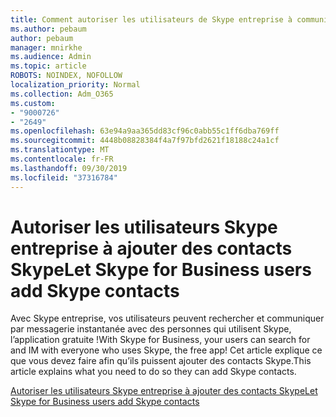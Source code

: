 ```yaml
---
title: Comment autoriser les utilisateurs de Skype entreprise à communiquer avec des utilisateurs de Skype
ms.author: pebaum
author: pebaum
manager: mnirkhe
ms.audience: Admin
ms.topic: article
ROBOTS: NOINDEX, NOFOLLOW
localization_priority: Normal
ms.collection: Adm_O365
ms.custom:
- "9000726"
- "2649"
ms.openlocfilehash: 63e94a9aa365dd83cf96c0abb55c1ff6dba769ff
ms.sourcegitcommit: 4448b08828384f4a7f97bfd2621f18188c24a1cf
ms.translationtype: MT
ms.contentlocale: fr-FR
ms.lasthandoff: 09/30/2019
ms.locfileid: "37316784"
---
```

# <a name="let-skype-for-business-users-add-skype-contacts"></a><span data-ttu-id="c5fb6-102">Autoriser les utilisateurs Skype entreprise à ajouter des contacts Skype</span><span class="sxs-lookup"><span data-stu-id="c5fb6-102">Let Skype for Business users add Skype contacts</span></span>

<span data-ttu-id="c5fb6-103">Avec Skype entreprise, vos utilisateurs peuvent rechercher et communiquer par messagerie instantanée avec des personnes qui utilisent Skype, l’application gratuite !</span><span class="sxs-lookup"><span data-stu-id="c5fb6-103">With Skype for Business, your users can search for and IM with everyone who uses Skype, the free app!</span></span> <span data-ttu-id="c5fb6-104">Cet article explique ce que vous devez faire afin qu’ils puissent ajouter des contacts Skype.</span><span class="sxs-lookup"><span data-stu-id="c5fb6-104">This article explains what you need to do so they can add Skype contacts.</span></span>

[<span data-ttu-id="c5fb6-105">Autoriser les utilisateurs Skype entreprise à ajouter des contacts Skype</span><span class="sxs-lookup"><span data-stu-id="c5fb6-105">Let Skype for Business users add Skype contacts</span></span>](https://docs.microsoft.com/skypeforbusiness/set-up-skype-for-business-online/let-skype-for-business-users-add-skype-contacts)